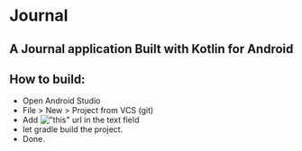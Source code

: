 # Journal
A Journal application Built with Kotlin for Android
---

## How to build:
- Open Android Studio
- File > New > Project from VCS (git)
- Add !["this"]("https://github.com/devlinman/Journal") url in the text field
- let gradle build the project.
- Done.
